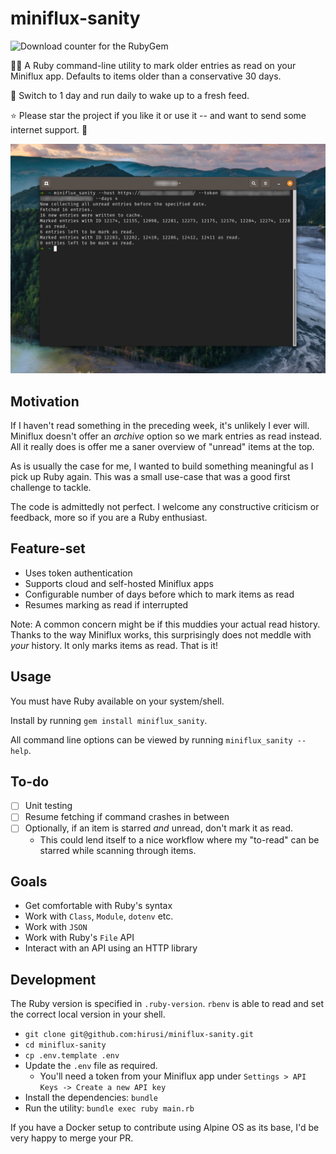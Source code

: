 # miniflux-sanity

![Download counter for the RubyGem](https://img.shields.io/gem/dtv/miniflux_sanity)

👩‍💻 A Ruby command-line utility to mark older entries as read on your Miniflux app. Defaults to items older than a conservative 30 days.

🚀 Switch to 1 day and run daily to wake up to a fresh feed.

⭐ Please star the project if you like it or use it -- and want to send some internet support. 🥰

![A screenshot from my Terminal showcasing the utility in action](./assets/miniflux-sanity_cli_v0.2.0.png)

## Motivation

If I haven't read something in the preceding week, it's unlikely I ever will. Miniflux doesn't offer an _archive_ option so we mark entries as read instead. All it really does is offer me a saner overview of "unread" items at the top.

As is usually the case for me, I wanted to build something meaningful as I pick up Ruby again. This was a small use-case that was a good first challenge to tackle.

The code is admittedly not perfect. I welcome any constructive criticism or feedback, more so if you are a Ruby enthusiast.

## Feature-set

- Uses token authentication
- Supports cloud and self-hosted Miniflux apps
- Configurable number of days before which to mark items as read
- Resumes marking as read if interrupted

Note: A common concern might be if this muddies your actual read history. Thanks to the way Miniflux works, this surprisingly does not meddle with _your_ history. It only marks items as read. That is it!

## Usage

You must have Ruby available on your system/shell.

Install by running `gem install miniflux_sanity`.

All command line options can be viewed by running `miniflux_sanity --help`.

## To-do

- [ ] Unit testing
- [ ] Resume fetching if command crashes in between
- [ ] Optionally, if an item is starred _and_ unread, don't mark it as read.
    - This could lend itself to a nice workflow where my "to-read" can be starred while scanning through items.

## Goals

- Get comfortable with Ruby's syntax
- Work with `Class`, `Module`, `dotenv` etc.
- Work with `JSON`
- Work with Ruby's `File` API
- Interact with an API using an HTTP library

## Development

The Ruby version is specified in `.ruby-version`. `rbenv` is able to read and set the correct local version in your shell.

- `git clone git@github.com:hirusi/miniflux-sanity.git`
- `cd miniflux-sanity`
- `cp .env.template .env`
- Update the `.env` file as required.
    - You'll need a token from your Miniflux app under `Settings > API Keys -> Create a new API key`
- Install the dependencies: `bundle`
- Run the utility: `bundle exec ruby main.rb`

If you have a Docker setup to contribute using Alpine OS as its base, I'd be very happy to merge your PR.
